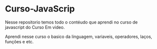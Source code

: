 # Curso-JavaScrip

Nesse repositorio temos todo o contéudo que aprendi no curso de javascript do Curso Em video.

Aprendi nesse curso o basico da linguagem, variaveis, operadores, laços, funções e etc.
 
